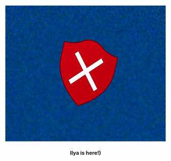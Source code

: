 <br />
<div align = "center">
  <a href = "https://github.com/Ilya56056/Ilya56056">
    <img src = "AvatarIcon.png" alt = "Logo" width = "576" height = "425">
  </a>
</div>

<h3 align = "center">
  Ilya is here!)
</h3>
